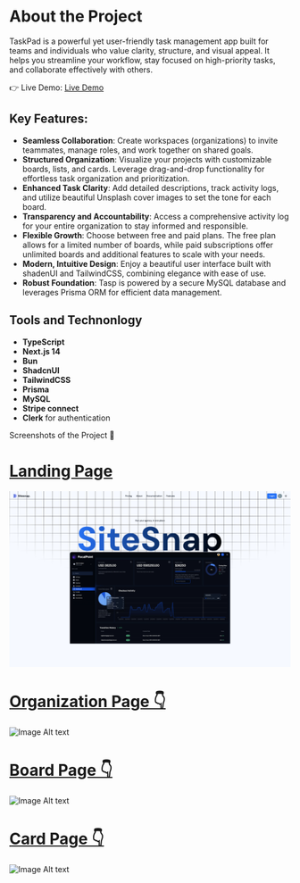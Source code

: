 # About the  Project

<p>
  TaskPad is a powerful yet user-friendly task management app built for teams and individuals who value clarity, structure, and visual appeal. It helps you streamline your workflow, stay focused on high-priority tasks, and collaborate effectively with others.
</p>

👉 Live Demo: [Live Demo](https://taskpad-beta.vercel.app)

## Key Features:

* **Seamless Collaboration**: Create workspaces (organizations) to invite teammates, manage roles, and work together on shared goals.
* __Structured Organization__: Visualize your projects with customizable boards, lists, and cards. Leverage drag-and-drop functionality for effortless task organization and prioritization.
* **Enhanced Task Clarity**: Add detailed descriptions, track activity logs, and utilize beautiful Unsplash cover images to set the tone for each board.
* __Transparency and Accountability__: Access a comprehensive activity log for your entire organization to stay informed and responsible.
* **Flexible Growth**: Choose between free and paid plans. The free plan allows for a limited number of boards, while paid subscriptions offer unlimited boards and additional features to scale with your needs.
* **Modern, Intuitive Design**: Enjoy a beautiful user interface built with shadenUI and TailwindCSS, combining elegance with ease of use.
* **Robust Foundation**: Tasp is powered by a secure MySQL database and leverages Prisma ORM for efficient data management.

## Tools and Technonlogy
* **TypeScript**
* **Next.js 14**
* **Bun**
* **ShadcnUI**
* **TailwindCSS**
* **Prisma**
* **MySQL**
* **Stripe connect**
* **Clerk** for authentication
  
Screenshots of the Project 📸

<p align="center">
   <a href="![Image Alt text](/public/landingpage.png)">
     <h1>
    Landing Page 
     </h1>
  </a>
</p>

![Image Alt text](/public/landingpage.png)

<p align="center">
   <a href="">
     <h1>
    Organization Page 👇
     </h1>
  </a>
  
![Image Alt text](/public/organizationpage.png)

<p align="center">
   <a href="">
     <h1>
    Board Page 👇
     </h1>
  </a>
  
![Image Alt text](/public/boardpage.png)

<p align="center">
   <a href="">
     <h1>
    Card Page 👇
     </h1>
  </a>
  
![Image Alt text](/public/Cardpage.png)
